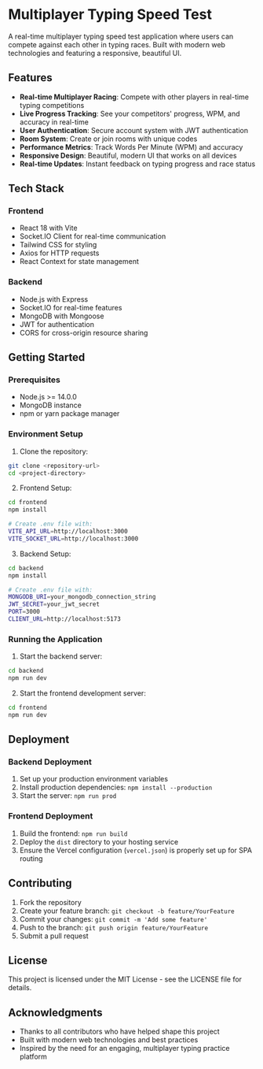 # Multiplayer Typing Speed Test

A real-time multiplayer typing speed test application where users can compete against each other in typing races. Built with modern web technologies and featuring a responsive, beautiful UI.

## Features

- **Real-time Multiplayer Racing**: Compete with other players in real-time typing competitions
- **Live Progress Tracking**: See your competitors' progress, WPM, and accuracy in real-time
- **User Authentication**: Secure account system with JWT authentication
- **Room System**: Create or join rooms with unique codes
- **Performance Metrics**: Track Words Per Minute (WPM) and accuracy
- **Responsive Design**: Beautiful, modern UI that works on all devices
- **Real-time Updates**: Instant feedback on typing progress and race status

## Tech Stack

### Frontend
- React 18 with Vite
- Socket.IO Client for real-time communication
- Tailwind CSS for styling
- Axios for HTTP requests
- React Context for state management

### Backend
- Node.js with Express
- Socket.IO for real-time features
- MongoDB with Mongoose
- JWT for authentication
- CORS for cross-origin resource sharing

## Getting Started

### Prerequisites

- Node.js >= 14.0.0
- MongoDB instance
- npm or yarn package manager

### Environment Setup

1. Clone the repository:
```bash
git clone <repository-url>
cd <project-directory>
```

2. Frontend Setup:
```bash
cd frontend
npm install

# Create .env file with:
VITE_API_URL=http://localhost:3000
VITE_SOCKET_URL=http://localhost:3000
```

3. Backend Setup:
```bash
cd backend
npm install

# Create .env file with:
MONGODB_URI=your_mongodb_connection_string
JWT_SECRET=your_jwt_secret
PORT=3000
CLIENT_URL=http://localhost:5173
```

### Running the Application

1. Start the backend server:
```bash
cd backend
npm run dev
```

2. Start the frontend development server:
```bash
cd frontend
npm run dev
```

## Deployment

### Backend Deployment
1. Set up your production environment variables
2. Install production dependencies: `npm install --production`
3. Start the server: `npm run prod`

### Frontend Deployment
1. Build the frontend: `npm run build`
2. Deploy the `dist` directory to your hosting service
3. Ensure the Vercel configuration (`vercel.json`) is properly set up for SPA routing

## Contributing

1. Fork the repository
2. Create your feature branch: `git checkout -b feature/YourFeature`
3. Commit your changes: `git commit -m 'Add some feature'`
4. Push to the branch: `git push origin feature/YourFeature`
5. Submit a pull request

## License

This project is licensed under the MIT License - see the LICENSE file for details.

## Acknowledgments

- Thanks to all contributors who have helped shape this project
- Built with modern web technologies and best practices
- Inspired by the need for an engaging, multiplayer typing practice platform

